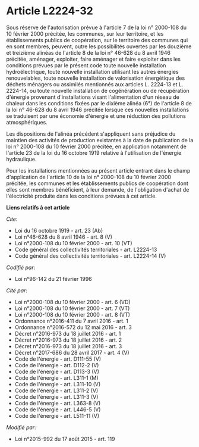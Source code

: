 # Article L2224-32

Sous réserve de l'autorisation prévue à l'article 7 de la loi n° 2000-108 du 10 février 2000 précitée, les communes, sur leur
territoire, et les établissements publics de coopération, sur le territoire des communes qui en sont membres, peuvent, outre
les possibilités ouvertes par les douzième et treizième alinéas de l'article 8 de la loi n° 46-628 du 8 avril 1946 précitée,
aménager, exploiter, faire aménager et faire exploiter dans les conditions prévues par le présent code toute nouvelle
installation hydroélectrique, toute nouvelle installation utilisant les autres énergies renouvelables, toute nouvelle
installation de valorisation énergétique des déchets ménagers ou assimilés mentionnés aux articles L. 2224-13 et L. 2224-14,
ou toute nouvelle installation de cogénération ou de récupération d'énergie provenant d'installations visant l'alimentation
d'un réseau de chaleur dans les conditions fixées par le dixième alinéa (6°) de l'article 8 de la loi n° 46-628 du 8 avril
1946 précitée lorsque ces nouvelles installations se traduisent par une économie d'énergie et une réduction des pollutions
atmosphériques. 

Les dispositions de l'alinéa précédent s'appliquent sans préjudice du maintien des activités de production existantes à la
date de publication de la loi n° 2000-108 du 10 février 2000 précitée, en application notamment de l'article 23 de la loi du
16 octobre 1919 relative à l'utilisation de l'énergie hydraulique. 

Pour les installations mentionnées au présent article entrant dans le champ d'application de l'article 10 de la loi n°
2000-108 du 10 février 2000 précitée, les communes et les établissements publics de coopération dont elles sont membres
bénéficient, à leur demande, de l'obligation d'achat de l'électricité produite dans les conditions prévues à cet article.

**Liens relatifs à cet article**

_Cite_:

  - Loi du 16 octobre 1919 - art. 23 (Ab)
  - Loi n°46-628 du 8 avril 1946 - art. 8 (V)
  - Loi n°2000-108 du 10 février 2000 - art. 10 (VT)
  - Code général des collectivités territoriales - art. L2224-13
  - Code général des collectivités territoriales - art. L2224-14 (V)

_Codifié par_:

  - Loi n°96-142 du 21 février 1996

_Cité par_:

  - Loi n°2000-108 du 10 février 2000 - art. 6 (VD)
  - Loi n°2000-108 du 10 février 2000 - art. 7 (VT)
  - Loi n°2000-108 du 10 février 2000 - art. 8 (VT)
  - Ordonnance n°2016-411 du 7 avril 2016 - art. 1
  - Ordonnance n°2016-572 du 12 mai 2016 - art. 3
  - Décret n°2016-973 du 18 juillet 2016 - art. 1
  - Décret n°2016-973 du 18 juillet 2016 - art. 2
  - Décret n°2016-973 du 18 juillet 2016 - art. 3
  - Décret n°2017-686 du 28 avril 2017 - art. 4 (V)
  - Code de l'énergie - art. D111-55 (V)
  - Code de l'énergie - art. D112-2 (V)
  - Code de l'énergie - art. D113-3 (V)
  - Code de l'énergie - art. L311-1 (M)
  - Code de l'énergie - art. L311-10 (V)
  - Code de l'énergie - art. L311-2 (V)
  - Code de l'énergie - art. L311-3 (V)
  - Code de l'énergie - art. L363-8 (V)
  - Code de l'énergie - art. L446-5 (V)
  - Code de l'énergie - art. L511-11 (V)

_Modifié par_:

  - Loi n°2015-992 du 17 août 2015 - art. 119
